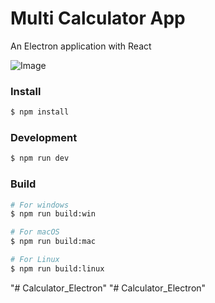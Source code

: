 # Multi Calculator App

An Electron application with React

![Image](https://github.com/user-attachments/assets/e2d6fbc4-988f-46ab-bf9e-fa546e92da44)


### Install

```bash
$ npm install
```

### Development

```bash
$ npm run dev
```

### Build

```bash
# For windows
$ npm run build:win

# For macOS
$ npm run build:mac

# For Linux
$ npm run build:linux
```
"# Calculator_Electron" 
"# Calculator_Electron" 

